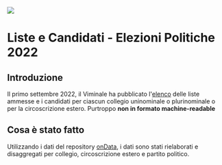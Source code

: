 <a href="https://www.datibenecomune.it/"><img src="https://img.shields.io/badge/%F0%9F%99%8F-%23datiBeneComune-%23cc3232"/></a>

# Liste e Candidati - Elezioni Politiche 2022

## Introduzione

Il primo settembre 2022, il Viminale ha pubblicato l'[elenco](https://dait.interno.gov.it/elezioni/trasparenza/elezioni-politiche-2022) delle liste ammesse e i candidati per ciascun collegio uninominale o plurinominale o per la circoscrizione estero. Purtroppo **non in formato machine-readable**

## Cosa è stato fatto

Utilizzando i dati del repository [onData](https://github.com/ondata/elezioni-politiche-2022), i dati sono stati rielaborati e disaggregati per collegio, circoscrizione estero e partito politico. 


